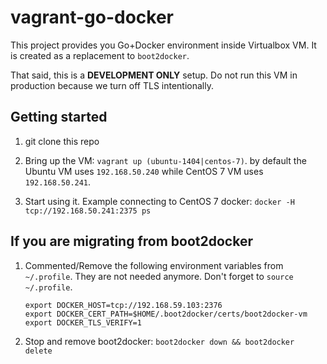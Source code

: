 # vagrant-go-docker

This project provides you Go+Docker environment inside Virtualbox VM. It is created as a replacement to `boot2docker`.

That said, this is a **DEVELOPMENT ONLY** setup. Do not run this VM in production because we turn off TLS intentionally.


## Getting started

1. git clone this repo

2. Bring up the VM: `vagrant up (ubuntu-1404|centos-7)`. by default the Ubuntu VM uses `192.168.50.240` while CentOS 7 VM uses `192.168.50.241`.

3. Start using it. Example connecting to CentOS 7 docker: `docker -H tcp://192.168.50.241:2375 ps`


## If you are migrating from boot2docker

1. Commented/Remove the following environment variables from `~/.profile`. They are not needed anymore. Don't forget to `source ~/.profile`.
    ```
    export DOCKER_HOST=tcp://192.168.59.103:2376
    export DOCKER_CERT_PATH=$HOME/.boot2docker/certs/boot2docker-vm
    export DOCKER_TLS_VERIFY=1
    ```

2. Stop and remove boot2docker: `boot2docker down && boot2docker delete`
